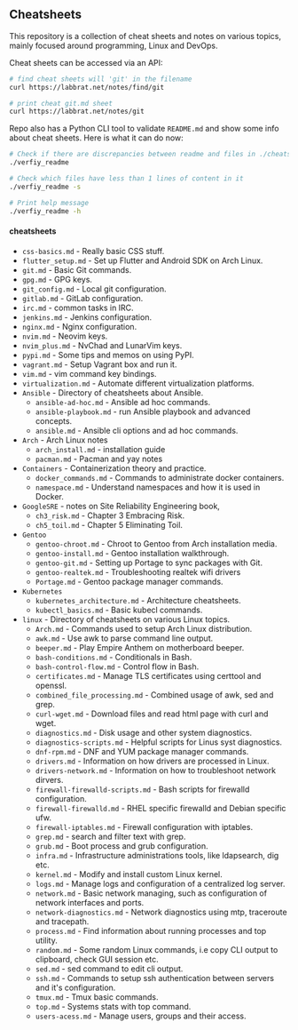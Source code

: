 ## Cheatsheets
This repository is a collection of cheat sheets and notes on various topics, 
mainly focused around programming, Linux and DevOps.  

Cheat sheets can be accessed via an API:
```bash
# find cheat sheets will 'git' in the filename
curl https://labbrat.net/notes/find/git

# print cheat git.md sheet
curl https://labbrat.net/notes/git
```

Repo also has a Python CLI tool to validate `README.md` and show some info 
about cheat sheets. Here is what it can do now:
```bash
# Check if there are discrepancies between readme and files in ./cheatsheets 
./verfiy_readme 

# Check which files have less than 1 lines of content in it
./verfiy_readme -s

# Print help message
./verfiy_readme -h
```
  

#### cheatsheets
* `css-basics.md` - Really basic CSS stuff.
* `flutter_setup.md` - Set up Flutter and Android SDK on Arch Linux.
* `git.md` - Basic Git commands.
* `gpg.md` - GPG keys.
* `git_config.md` - Local git configuration.
* `gitlab.md` - GitLab configuration.
* `irc.md` - common tasks in IRC.
* `jenkins.md` - Jenkins configuration.
* `nginx.md` - Nginx configuration.
* `nvim.md` - Neovim keys.
* `nvim_plus.md` - NvChad and LunarVim keys.
* `pypi.md` - Some tips and memos on using PyPI.
* `vagrant.md` - Setup Vagrant box and run it.
* `vim.md` - vim command key bindings.
* `virtualization.md` - Automate different virtualization platforms.
* `Ansible` - Directory of cheatsheets about Ansible.
  * `ansible-ad-hoc.md` - Ansible ad hoc commands.
  * `ansible-playbook.md` - run Ansible playbook and advanced concepts.
  * `ansible.md` - Ansible cli options and ad hoc commands.
* `Arch` - Arch Linux notes
  * `arch_install.md` - installation guide
  * `pacman.md` - Pacman and yay notes
* `Containers` - Containerization theory and practice.
  * `docker_commands.md` - Commands to administrate docker containers.
  * `namespace.md` - Understand namespaces and how it is used in Docker.
* `GoogleSRE` - notes on Site Reliability Engineering book,
  * `ch3_risk.md` - Chapter 3 Embracing Risk.
  * `ch5_toil.md` - Chapter 5 Eliminating Toil.
* `Gentoo`
  * `gentoo-chroot.md` - Chroot to Gentoo from Arch installation media.
  * `gentoo-install.md` - Gentoo installation walkthrough.
  * `gentoo-git.md` - Setting up Portage to sync packages with Git.
  * `gentoo-realtek.md` - Troubleshooting realtek wifi drivers
  * `Portage.md` - Gentoo package manager commands.
* `Kubernetes`
  * `kubernetes_architecture.md` - Architecture cheatsheets.
  * `kubectl_basics.md` - Basic kubecl commands.
* `linux` - Directory of cheatsheets on various Linux topics.
  * `Arch.md` - Commands used to setup Arch Linux distribution.
  * `awk.md` - Use awk to parse command line output.
  * `beeper.md` - Play Empire Anthem on motherboard beeper.
  * `bash-conditions.md` - Conditionals in Bash.
  * `bash-control-flow.md` - Control flow in Bash.
  * `certificates.md` - Manage TLS certificates using certtool and openssl.
  * `combined_file_processing.md` - Combined usage of awk, sed and grep.
  * `curl-wget.md` - Download files and read html page with curl and wget.
  * `diagnostics.md` - Disk usage and other system diagnostics.
  * `diagnostics-scripts.md` - Helpful scripts for Linus syst diagnostics.
  * `dnf-rpm.md` - DNF and YUM package manager commands.
  * `drivers.md` - Information on how drivers are processed in Linux.
  * `drivers-network.md` - Information on how to troubleshoot network dirvers.
  * `firewall-firewalld-scripts.md` - Bash scripts for firewalld configuration.
  * `firewall-firewalld.md` - RHEL specific firewalld and Debian specific ufw.
  * `firewall-iptables.md` - Firewall configuration with iptables.
  * `grep.md` - search and filter text with grep.
  * `grub.md` - Boot process and grub configuration.
  * `infra.md` - Infrastructure administrations tools, like ldapsearch, dig etc.
  * `kernel.md` - Modify and install custom Linux kernel.
  * `logs.md` - Manage logs and configuration of a centralized log server.
  * `network.md` - Basic network managing, such as configuration of network interfaces and ports.
  * `network-diagnostics.md` - Network diagnostics using mtp, traceroute and tracepath.
  * `process.md` - Find information about running processes and top utility.
  * `random.md` - Some random Linux commands, i.e copy CLI output to clipboard, check GUI session etc.
  * `sed.md` - sed command to edit cli output.
  * `ssh.md` - Commands to setup ssh authentication between servers and it's configuration.
  * `tmux.md` - Tmux basic commands.
  * `top.md` - Systems stats with top command.
  * `users-acess.md` - Manage users, groups and their access.
